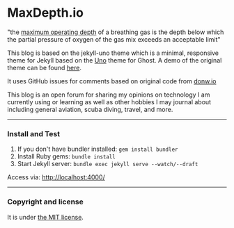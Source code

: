 # MaxDepth.io

"the [maximum operating depth](https://en.wikipedia.org/wiki/Maximum_operating_depth) of a breathing gas is the depth below which the partial pressure of oxygen of the gas mix exceeds an acceptable limit"

This blog is based on the jekyll-uno theme which is a minimal, responsive theme for Jekyll based on the [Uno](https://github.com/daleanthony/Uno) theme for Ghost. A demo of the original theme can be found [here](http://joshgerdes.com/jekyll-uno/).

It uses GitHub issues for comments based on original code from [donw.io](https://github.com/dwilliamson/donw.io)

This blog is an open forum for sharing my opinions on technology I am currently using or learning as well as other hobbies I may journal about including general aviation, scuba diving, travel, and more.

---

### Install and Test

1. If you don't have bundler installed: `gem install bundler`
2. Install Ruby gems: `bundle install`
3. Start Jekyll server: `bundle exec jekyll serve --watch/--draft`

Access via: [http://localhost:4000/](http://localhost:4000/)

---

### Copyright and license

It is under [the MIT license](/LICENSE).